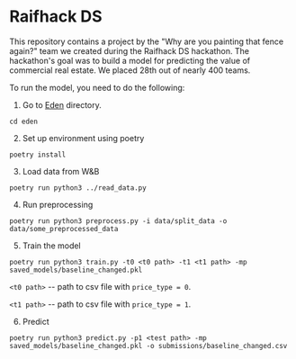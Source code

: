 # Raifhack DS

This repository contains a project by the "Why are you painting that fence again?" team we created during the Raifhack DS hackathon. 
The hackathon's goal was to build a model for predicting the value of commercial real estate. We placed 28th out of nearly 400 teams.

To run the model, you need to do the following:

1. Go to [Eden](./Eden) directory.
```
cd eden
```

2. Set up environment using poetry

```
poetry install
```

3. Load data from W&B

```
poetry run python3 ../read_data.py
```

4. Run preprocessing

```
poetry run python3 preprocess.py -i data/split_data -o data/some_preprocessed_data
```

5. Train the model

```
poetry run python3 train.py -t0 <t0 path> -t1 <t1 path> -mp saved_models/baseline_changed.pkl
```

`<t0 path>` -- path to csv file with `price_type = 0`.

`<t1 path>` -- path to csv file with `price_type = 1`.

6. Predict
```
poetry run python3 predict.py -p1 <test path> -mp saved_models/baseline_changed.pkl -o submissions/baseline_changed.csv
```